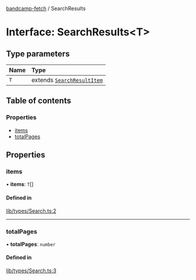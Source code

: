 [bandcamp-fetch](../README.md) / SearchResults

# Interface: SearchResults<T\>

## Type parameters

| Name | Type |
| :------ | :------ |
| `T` | extends [`SearchResultItem`](SearchResultItem.md) |

## Table of contents

### Properties

- [items](SearchResults.md#items)
- [totalPages](SearchResults.md#totalpages)

## Properties

### items

• **items**: `T`[]

#### Defined in

[lib/types/Search.ts:2](https://github.com/patrickkfkan/bandcamp-fetch/blob/7815c68/src/lib/types/Search.ts#L2)

___

### totalPages

• **totalPages**: `number`

#### Defined in

[lib/types/Search.ts:3](https://github.com/patrickkfkan/bandcamp-fetch/blob/7815c68/src/lib/types/Search.ts#L3)
